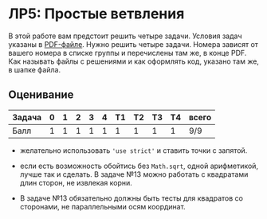 # ЛР5: Простые ветвления

В этой работе вам предстоит решить четыре задачи. 
Условия задач указаны в [PDF-файле](./js05if.pdf). 
Нужно решить четыре задачи. Номера зависят от 
вашего номера в списке группы и перечислены там же, 
в конце PDF. Как называть файлы с решениями и как 
оформлять код, указано там же, в шапке файла.

## Оценивание
|Задача| 0| 1 | 2 | 3 | 4 |T1|T2|T3|T4|всего |
|------|--|---|---|---|---|--|--|--|--|------|
|Балл  | 1| 1 | 1 | 1 | 1 | 1| 1| 1|1 |  9/9 |

* желательно использовать `'use strict'` и ставить точки с запятой.

* если есть возможность обойтись без `Math.sqrt`, одной арифметикой, лучше так и сделать. В задаче №13 можно работать с квадратами длин сторон, не извлекая корни.

* В задаче №13 обязательно должны быть тесты для квадратов со сторонами, не параллельными осям координат.